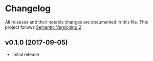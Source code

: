 # Changelog

All releases and their notable changes are documented in this file. This project follows [Semantic Versioning 2](http://semver.org).

## v0.1.0 (2017-09-05)

- Initial release
